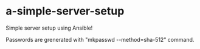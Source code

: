 # a-simple-server-setup
Simple server setup using Ansible!

Passwords are grenerated with "mkpasswd --method=sha-512" command.
